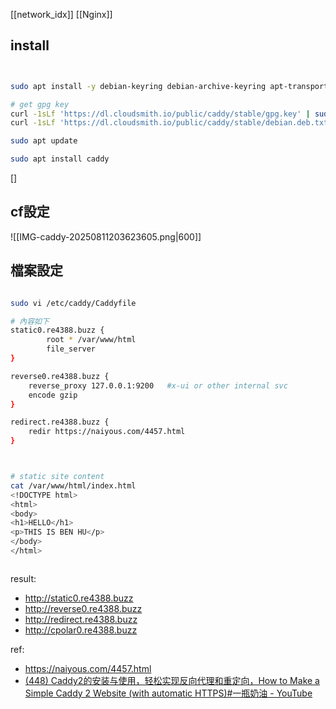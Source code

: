 [[network_idx]]
[[Nginx]]

## install
```bash fold


sudo apt install -y debian-keyring debian-archive-keyring apt-transport-https

# get gpg key
curl -1sLf 'https://dl.cloudsmith.io/public/caddy/stable/gpg.key' | sudo gpg --dearmor -o /usr/share/keyrings/caddy-stable-archive-keyring.gpg
curl -1sLf 'https://dl.cloudsmith.io/public/caddy/stable/debian.deb.txt' | sudo tee /etc/apt/sources.list.d/caddy-stable.list

sudo apt update

sudo apt install caddy

```

[] 
## cf設定
![[IMG-caddy-20250811203623605.png|600]]

## 檔案設定
```bash fold

sudo vi /etc/caddy/Caddyfile

# 內容如下
static0.re4388.buzz {
        root * /var/www/html
        file_server
}

reverse0.re4388.buzz {
    reverse_proxy 127.0.0.1:9200   #x-ui or other internal svc
    encode gzip
}

redirect.re4388.buzz {
    redir https://naiyous.com/4457.html
}



# static site content
cat /var/www/html/index.html
<!DOCTYPE html>
<html>
<body>
<h1>HELLO</h1>
<p>THIS IS BEN HU</p>
</body>
</html>



```



result:
- http://static0.re4388.buzz
- http://reverse0.re4388.buzz
- http://redirect.re4388.buzz
- http://cpolar0.re4388.buzz

ref: 
- https://naiyous.com/4457.html
- [(448) Caddy2的安装与使用，轻松实现反向代理和重定向，How to Make a Simple Caddy 2 Website (with automatic HTTPS)#一瓶奶油 - YouTube](https://www.youtube.com/watch?v=SHxR0yFntmU&t=65s)

